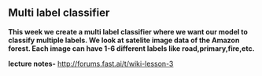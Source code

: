## Multi label classifier
**This week we create a multi label classifier where we want our model to classify multiple labels. We look at satelite image data of the Amazon forest. Each image can have 1-6 different labels like road,primary,fire,etc.**

**lecture notes-** http://forums.fast.ai/t/wiki-lesson-3
